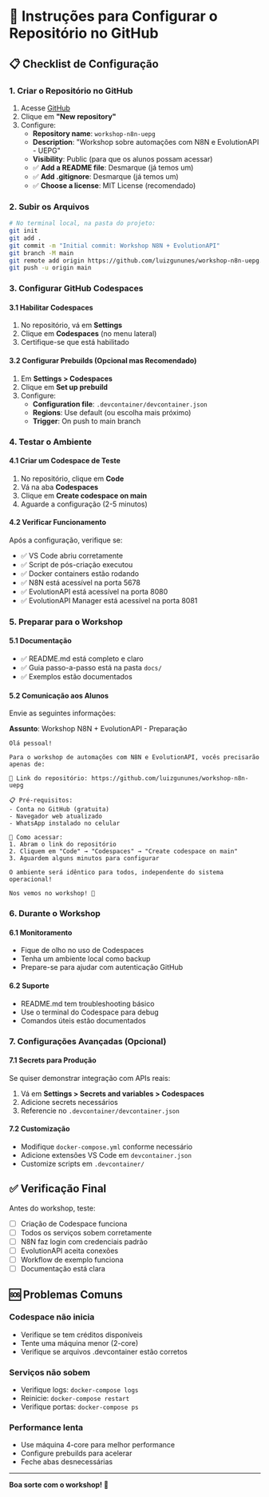 # 🚀 Instruções para Configurar o Repositório no GitHub

## 📋 Checklist de Configuração

### 1. Criar o Repositório no GitHub

1. Acesse [GitHub](https://github.com)
2. Clique em **"New repository"**
3. Configure:
   - **Repository name**: `workshop-n8n-uepg`
   - **Description**: "Workshop sobre automações com N8N e EvolutionAPI - UEPG"
   - **Visibility**: Public (para que os alunos possam acessar)
   - ✅ **Add a README file**: Desmarque (já temos um)
   - ✅ **Add .gitignore**: Desmarque (já temos um)
   - ✅ **Choose a license**: MIT License (recomendado)

### 2. Subir os Arquivos

```bash
# No terminal local, na pasta do projeto:
git init
git add .
git commit -m "Initial commit: Workshop N8N + EvolutionAPI"
git branch -M main
git remote add origin https://github.com/luizgununes/workshop-n8n-uepg.git
git push -u origin main
```

### 3. Configurar GitHub Codespaces

#### 3.1 Habilitar Codespaces
1. No repositório, vá em **Settings**
2. Clique em **Codespaces** (no menu lateral)
3. Certifique-se que está habilitado

#### 3.2 Configurar Prebuilds (Opcional mas Recomendado)
1. Em **Settings > Codespaces**
2. Clique em **Set up prebuild**
3. Configure:
   - **Configuration file**: `.devcontainer/devcontainer.json`
   - **Regions**: Use default (ou escolha mais próximo)
   - **Trigger**: On push to main branch

### 4. Testar o Ambiente

#### 4.1 Criar um Codespace de Teste
1. No repositório, clique em **Code**
2. Vá na aba **Codespaces**
3. Clique em **Create codespace on main**
4. Aguarde a configuração (2-5 minutos)

#### 4.2 Verificar Funcionamento
Após a configuração, verifique se:
- ✅ VS Code abriu corretamente
- ✅ Script de pós-criação executou
- ✅ Docker containers estão rodando
- ✅ N8N está acessível na porta 5678
- ✅ EvolutionAPI está acessível na porta 8080
- ✅ EvolutionAPI Manager está acessível na porta 8081

### 5. Preparar para o Workshop

#### 5.1 Documentação
- ✅ README.md está completo e claro
- ✅ Guia passo-a-passo está na pasta `docs/`
- ✅ Exemplos estão documentados

#### 5.2 Comunicação aos Alunos
Envie as seguintes informações:

**Assunto**: Workshop N8N + EvolutionAPI - Preparação

```
Olá pessoal!

Para o workshop de automações com N8N e EvolutionAPI, vocês precisarão apenas de:

🔗 Link do repositório: https://github.com/luizgununes/workshop-n8n-uepg

📋 Pré-requisitos:
- Conta no GitHub (gratuita)
- Navegador web atualizado
- WhatsApp instalado no celular

🚀 Como acessar:
1. Abram o link do repositório
2. Cliquem em "Code" → "Codespaces" → "Create codespace on main"
3. Aguardem alguns minutos para configurar

O ambiente será idêntico para todos, independente do sistema operacional!

Nos vemos no workshop! 🎉
```

### 6. Durante o Workshop

#### 6.1 Monitoramento
- Fique de olho no uso de Codespaces
- Tenha um ambiente local como backup
- Prepare-se para ajudar com autenticação GitHub

#### 6.2 Suporte
- README.md tem troubleshooting básico
- Use o terminal do Codespace para debug
- Comandos úteis estão documentados

### 7. Configurações Avançadas (Opcional)

#### 7.1 Secrets para Produção
Se quiser demonstrar integração com APIs reais:
1. Vá em **Settings > Secrets and variables > Codespaces**
2. Adicione secrets necessários
3. Referencie no `.devcontainer/devcontainer.json`

#### 7.2 Customização
- Modifique `docker-compose.yml` conforme necessário
- Adicione extensões VS Code em `devcontainer.json`
- Customize scripts em `.devcontainer/`

## ✅ Verificação Final

Antes do workshop, teste:
- [ ] Criação de Codespace funciona
- [ ] Todos os serviços sobem corretamente
- [ ] N8N faz login com credenciais padrão
- [ ] EvolutionAPI aceita conexões
- [ ] Workflow de exemplo funciona
- [ ] Documentação está clara

## 🆘 Problemas Comuns

### Codespace não inicia
- Verifique se tem créditos disponíveis
- Tente uma máquina menor (2-core)
- Verifique se arquivos .devcontainer estão corretos

### Serviços não sobem
- Verifique logs: `docker-compose logs`
- Reinicie: `docker-compose restart`
- Verifique portas: `docker-compose ps`

### Performance lenta
- Use máquina 4-core para melhor performance
- Configure prebuilds para acelerar
- Feche abas desnecessárias

---

**Boa sorte com o workshop! 🚀**
